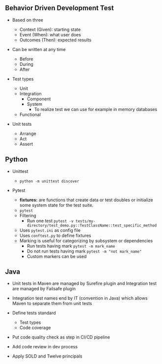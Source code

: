 ## Behavior Driven Development Test

* Based on three 
    * Context (Given): starting state  
    * Event (When): what user does 
    * Outcomes (Then): expected results 
    
* Can be written at any time 
    * Before 
    * During 
    * After 
    
  
- Test types
  - Unit
  - Integration
    - Component
    - System
      - To realize test we can use for example in memory databases
  - Functional
  

- Unit tests
  - Arrange
  - Act
  - Assert
  

## Python 
  - Unittest
    - ``python -m unittest discover``
  
  - Pytest
    - **fixtures:** are functions that create data or test doubles or initialize some system state
      for the test suite.
    - ``pytest``
    - Filtering
      - Run one test ``pytest -v tests/my-directory/test_demo.py::TestClassName::test_specific_method``
    - Uses ``pytest.ini`` as config file
    - Uses ``conftest.py`` to define fixtures
    - Marking is useful for categorizing by subsystem or dependencies
        - Run tests having mark ``pytest -m mark_name``
        - Do not run tests having mark ``pytest -m "not mark_name"``
        - Custom markers can be used
    

## Java

- Unit tests in Maven are managed by Surefire plugin and Integration test are managed by Failsafe plugin
- Integration test names end by IT (convention in Java) which allows Maven to separate them from unit tests 


- Define tests standard
  - Test types
  - Code coverage  
- Put code quality check as step in CI/CD pipeline
- Add code review in dev process
- Apply SOLD and Twelve principals
